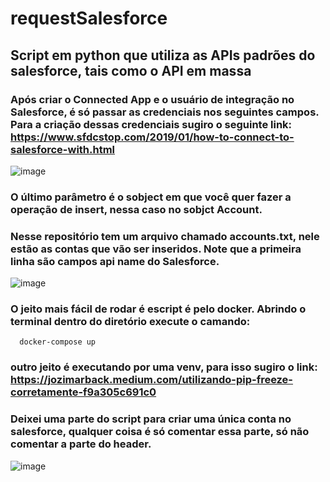 # requestSalesforce

## Script em python que utiliza as APIs padrões do salesforce, tais como o API em massa

### Após criar o Connected App e o usuário de integração no Salesforce, é só passar as credenciais nos seguintes campos. Para a criação dessas credenciais sugiro o seguinte link: https://www.sfdcstop.com/2019/01/how-to-connect-to-salesforce-with.html

![image](https://user-images.githubusercontent.com/24875841/135731822-0e601bc3-3905-413f-973d-4fa803f259f2.png)

### O último parâmetro é o sobject em que você quer fazer a operação de insert, nessa caso no sobjct Account.

### Nesse repositório tem um arquivo chamado accounts.txt, nele estão as contas que vão ser inseridos. Note que a primeira linha são campos api name do Salesforce.

![image](https://user-images.githubusercontent.com/24875841/135731964-91c2598f-70b8-49fd-9b2e-498c6e5c28a5.png)

### O jeito mais fácil de rodar é escript é pelo docker. Abrindo o terminal dentro do diretório execute o camando: 
```
  docker-compose up
```

### outro jeito é executando por uma venv, para isso sugiro o link: https://jozimarback.medium.com/utilizando-pip-freeze-corretamente-f9a305c691c0

### Deixei uma parte do script para criar uma única conta no salesforce, qualquer coisa é só comentar essa parte, só não comentar a parte do header.

![image](https://user-images.githubusercontent.com/24875841/135732104-a358515a-9b5e-4296-945e-2db3dd524b45.png)
